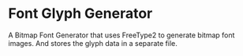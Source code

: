Font Glyph Generator
====================

A Bitmap Font Generator that uses FreeType2 to generate bitmap
font images. And stores the glyph data in a separate file.

